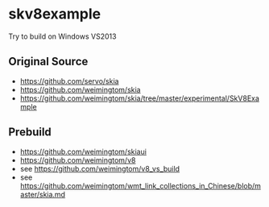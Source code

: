 # skv8example
Try to build on Windows VS2013  

## Original Source  
* https://github.com/servo/skia  
* https://github.com/weimingtom/skia  
* https://github.com/weimingtom/skia/tree/master/experimental/SkV8Example  

## Prebuild  
* https://github.com/weimingtom/skiaui  
* https://github.com/weimingtom/v8  
* see https://github.com/weimingtom/v8_vs_build  
* see https://github.com/weimingtom/wmt_link_collections_in_Chinese/blob/master/skia.md  
